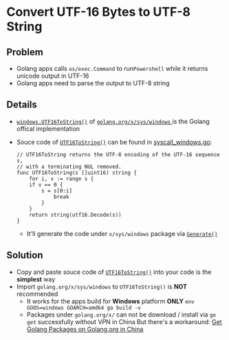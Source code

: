 # Convert UTF-16 Bytes to UTF-8 String

## Problem
* Golang apps calls `os/exec.Command` to run`Powershell` while it returns unicode output in UTF-16
* Golang apps need to parse the output to UTF-8 string

## Details
* [`windows.UTF16ToString()`](https://godoc.org/golang.org/x/sys/windows#UTF16ToString) of [`golang.org/x/sys/windows` ](https://godoc.org/golang.org/x/sys/windows) is the Golang offical implementation
* Souce code of [`UTF16ToString()`](https://github.com/golang/go/blob/release-branch.go1.11/src/syscall/syscall_windows.go#L48)  can be found in [syscall_windows.go](https://github.com/golang/go/blob/release-branch.go1.11/src/syscall/syscall_windows.go):

   ```
   // UTF16ToString returns the UTF-8 encoding of the UTF-16 sequence s,
   // with a terminating NUL removed.
   func UTF16ToString(s []uint16) string {
       for i, v := range s {
       if v == 0 {
           s = s[0:i]
               break
           }
       }
       return string(utf16.Decode(s))
   }
  ```
  * It'll generate the code under `x/sys/windows` package via [`Generate()`](https://github.com/golang/go/blob/release-branch.go1.11/src/syscall/mksyscall_windows.go#L718)

## Solution
* Copy and paste souce code of [`UTF16ToString()`](https://github.com/golang/go/blob/release-branch.go1.11/src/syscall/syscall_windows.go#L48) into your code is the **simplest** way
* Import `golang.org/x/sys/windows` to `UTF16ToString()` is **NOT** recommended
   * It works for the apps build for **Windows** platform **ONLY**
      `env GOOS=windows GOARCH=amd64 go build -v`
   * Packages under `golang.org/x/` can not be download / install via `go get` successfully without V*P*N in China
      But there's a workaround: [Get Golang Packages on Golang.org in China](https://github.com/northbright/Notes/blob/master/Golang/china/get-golang-packages-on-golang-org-in-china.md)  
